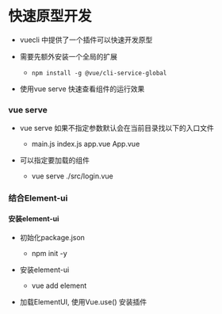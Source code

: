 # 快速原型开发

* vuecli 中提供了一个插件可以快速开发原型

* 需要先额外安装一个全局的扩展

  - `npm install -g @vue/cli-service-global`

* 使用vue serve 快速查看组件的运行效果


### vue serve

* vue serve 如果不指定参数默认会在当前目录找以下的入口文件

  - main.js index.js app.vue App.vue

* 可以指定要加载的组件

  - vue serve ./src/login.vue

### 结合Element-ui

#### 安装element-ui

* 初始化package.json

  - npm init -y

* 安装element-ui

  - vue add element

* 加载ElementUI, 使用Vue.use() 安装插件